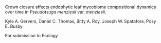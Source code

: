 Crown closure affects endophytic leaf mycobiome compositional dynamics over time
in *Pseudotsuga menziesii* var. *menziesii*.

Kyle A. Gervers, Daniel C. Thomas, Bitty A. Roy, Joseph W. Spatafora,
Posy E. Busby

For submission to Ecology
